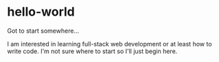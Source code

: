 # hello-world
Got to start somewhere...

I am interested in learning full-stack web development or at least how to write code. I'm not sure where to start so I'll just begin here.
